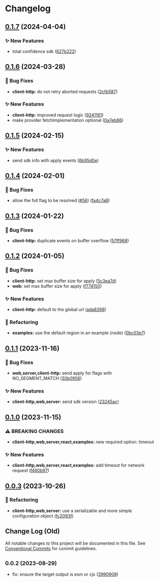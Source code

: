 # Changelog

## [0.1.7](https://github.com/spotify/confidence-openfeature-provider-js/compare/client-http-v0.1.6...client-http-v0.1.7) (2024-04-04)


### ✨ New Features

* total confidence sdk ([627b222](https://github.com/spotify/confidence-openfeature-provider-js/commit/627b222836f6e76a0afdb62e35e9ca54915efaa9))

## [0.1.6](https://github.com/spotify/confidence-openfeature-provider-js/compare/client-http-v0.1.5...client-http-v0.1.6) (2024-03-28)


### 🐛 Bug Fixes

* **client-http:** do not retry aborted requests ([2cfb587](https://github.com/spotify/confidence-openfeature-provider-js/commit/2cfb5876419fa359847f71e1e0cf9c3862d4c8d4))


### ✨ New Features

* **client-http:** improved request logic ([9241161](https://github.com/spotify/confidence-openfeature-provider-js/commit/9241161005e6b193c3a414dbe8116c352ef1a669))
* make provider fetchImplementation optional ([0a7eb86](https://github.com/spotify/confidence-openfeature-provider-js/commit/0a7eb866c96352012deae19638f851049ed9894a))

## [0.1.5](https://github.com/spotify/confidence-openfeature-provider-js/compare/client-http-v0.1.4...client-http-v0.1.5) (2024-02-15)


### ✨ New Features

* send sdk info with apply events ([6b95d0e](https://github.com/spotify/confidence-openfeature-provider-js/commit/6b95d0ea90059cae6fd71882a13a65ee84eb0e2c))

## [0.1.4](https://github.com/spotify/confidence-openfeature-provider-js/compare/client-http-v0.1.3...client-http-v0.1.4) (2024-02-01)


### 🐛 Bug Fixes

* allow the full flag to be resolved ([#56](https://github.com/spotify/confidence-openfeature-provider-js/issues/56)) ([fa4c7a8](https://github.com/spotify/confidence-openfeature-provider-js/commit/fa4c7a8641206b7212f50f7e42d953b3056e762c))

## [0.1.3](https://github.com/spotify/confidence-openfeature-provider-js/compare/client-http-v0.1.2...client-http-v0.1.3) (2024-01-22)


### 🐛 Bug Fixes

* **client-http:** duplicate events on buffer overflow ([57ff968](https://github.com/spotify/confidence-openfeature-provider-js/commit/57ff9680931a11ee4db9fe80e54592e878bc21eb))

## [0.1.2](https://github.com/spotify/confidence-openfeature-provider-js/compare/client-http-v0.1.1...client-http-v0.1.2) (2024-01-05)


### 🐛 Bug Fixes

* **client-http:** set max buffer size for apply ([5c3ea7d](https://github.com/spotify/confidence-openfeature-provider-js/commit/5c3ea7dd6565b3983f12ba3dcc7a8a449dfcc1bb))
* **web:** set max buffer size for apply ([f774150](https://github.com/spotify/confidence-openfeature-provider-js/commit/f774150d47b92ba6780af6e47a8705a32f7c35d6))


### ✨ New Features

* **client-http:** default to the global url ([ada8268](https://github.com/spotify/confidence-openfeature-provider-js/commit/ada82680cf25e4d4a17a647210a62d4caa42ccfa))


### 🔄 Refactoring

* **examples:** use the default region in an example (node) ([0bc03e7](https://github.com/spotify/confidence-openfeature-provider-js/commit/0bc03e79c36a6c72dcfc46f3ad1de069474fed53))

## [0.1.1](https://github.com/spotify/confidence-openfeature-provider-js/compare/client-http-v0.1.0...client-http-v0.1.1) (2023-11-16)


### 🐛 Bug Fixes

* **web,server,client-http:** send apply for flags with NO_SEGMENT_MATCH ([30b0956](https://github.com/spotify/confidence-openfeature-provider-js/commit/30b0956ae9f505552fae3b6cf19f670cd0c650f9))


### ✨ New Features

* **client-http,web,server:** send sdk version ([23245ac](https://github.com/spotify/confidence-openfeature-provider-js/commit/23245acc3200eb9b0315e0d8374d226f442c6607))

## [0.1.0](https://github.com/spotify/confidence-openfeature-provider-js/compare/client-http-v0.0.3...client-http-v0.1.0) (2023-11-15)


### ⚠ BREAKING CHANGES

* **client-http,web,server,react,examples:** new required option: timeout

### ✨ New Features

* **client-http,web,server,react,examples:** add timeout for network request ([f460b97](https://github.com/spotify/confidence-openfeature-provider-js/commit/f460b97ec4e1c56375de52fd1eb664c7b9be1f35))

## [0.0.3](https://github.com/spotify/confidence-openfeature-provider-js/compare/client-http-v0.0.2...client-http-v0.0.3) (2023-10-26)


### 🔄 Refactoring

* **client-http,web,server:** use a serializable and more simple configuration object ([fc2093f](https://github.com/spotify/confidence-openfeature-provider-js/commit/fc2093ff51d9525ca866854384751daa9148c6f6))

## Change Log (Old)

All notable changes to this project will be documented in this file.
See [Conventional Commits](https://conventionalcommits.org) for commit guidelines.

## <small>0.0.2 (2023-08-29)</small>

- fix: ensure the target output is esm or cjs ([3990909](https://github.com/spotify/confidence-openfeature-provider-js/commit/3990909))

